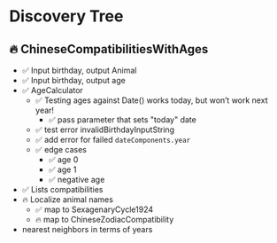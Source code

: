 #  Discovery Tree

## 🔥 ChineseCompatibilitiesWithAges
- ✅ Input birthday, output Animal
- ✅ Input birthday, output age
- ✅ AgeCalculator
    - ✅ Testing ages against Date() works today, but won’t work next year!
        - ✅ pass parameter that sets "today" date
    - ✅ test error invalidBirthdayInputString
    - ✅ add error for failed `dateComponents.year`
    - ✅ edge cases
        - ✅ age 0
        - ✅ age 1
        - ✅ negative age
- ✅ Lists compatibilities 
- 🔥 Localize animal names
    - ✅ map to SexagenaryCycle1924
    - 🔥 map to ChineseZodiacCompatibility
- nearest neighbors in terms of years
